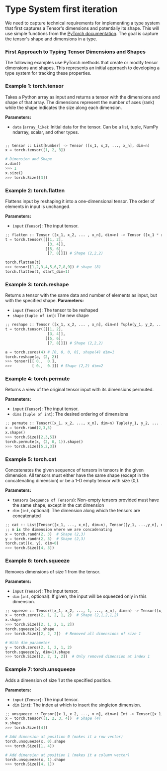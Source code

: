 # Type System first iteration

We need to capture technical requirements for implementing a type system that first captures a Tensor's dimensions and potentially its shape. This will use simple functions from the [PyTorch documentation](https://pytorch.org/docs/stable/index.html). The goal is capture the tensor's shape and dimensions in a type.

### First Approach to Typing Tensor Dimensions and Shapes

The following examples use PyTorch methods that create or modify tensor dimensions and shapes. This represents an initial approach to developing a type system for tracking these properties.

### Example 1: torch.tensor

Takes a Python array as input and returns a tensor with the dimensions and shape of that array. The dimensions represent the number of axes (rank) while the shape indicates the size along each dimension.

**Parameters:**

- `data` (`array_like`): Initial data for the tensor. Can be a list, tuple, NumPy ndarray, scalar, and other types.

```python

;; tensor :: List[Number] -> Tensor ([x_1, x_2, ..., x_n], dim=n)
x = torch.tensor([1, 2, 3])

# Dimension and Shape
x.dim()
>>> 1
x.size()
>>> torch.Size([3])
```

### Example 2: torch.flatten

Flattens input by reshaping it into a one-dimensional tensor. The order of elements in input is unchanged.

**Parameters:**

- `input` (`Tensor`): The input tensor.

```python
;; flatten :: Tensor ([x_1, x_2, ... , x_n], dim=n) -> Tensor ([x_1 * x_2 * ... * x_n], dim=1)
t = torch.tensor([[[1, 2],
                   [3, 4]],
                  [[5, 6],
                   [7, 8]]]) # Shape (2,2,2)

torch.flatten(t)
>>> tensor([1,2,3,4,5,6,7,8,9]) # shape (8)
torch.flatten(t, start_dim=1)
```

### Example 3: torch.reshape

Returns a tensor with the same data and number of elements as input, but with the specified shape.
**Parameters:**

- `input` (`Tensor`): The tensor to be reshaped
- `shape` (`tuple of int`): The new shape

```python
;; reshape :: Tensor ([x_1, x_2, ... , x_n], dim=n) Tuple(y_1, y_2, ..., y_m) -> Tensor ([y_1, y_2, ..., y_m], dim=m)
t = torch.tensor([[[1, 2],
                   [3, 4]],
                  [[5, 6],
                   [7, 8]]]) # Shape (2,2,2)

a = torch.zeros(4) # [0, 0, 0, 0], shape(4) dim=1
torch.reshape(a, (2, 2))
>>> tensor([[ 0.,  0.],
>>>         [ 0.,  0.]]) # Shape (2,2) dim=2

```

### Example 4: torch.permute

Returns a view of the original tensor input with its dimensions permuted.

**Parameters:**

- `input` (`Tensor`): The input tensor.
- `dims` (`tuple of int`): The desired ordering of dimensions

```python
;; permute :: Tensor([x_1, x_2, ..., x_n], dim=n) Tuple(y_1, y_2, ... , y_n) -> Tensor([Tensor[y_1].shape, Tensor[y_2].shape, ... , Tensor[y_n].shape], dim=n)
x = torch.rand(2,3,5)
x.shape()
>>> torch.Size([2,3,5])
torch.permute(x, (2, 0, 1)).shape()
>>> torch.size([5,2,3])
```

### Example 5: torch.cat

Concatenates the given sequence of tensors in tensors in the given dimension. All tensors must either have the same shape (except in the concatenating dimension) or be a 1-D empty tensor with size (0,).

**Parameters:**

- `tensors` (`sequence of Tensors`): Non-empty tensors provided must have the same shape, except in the cat dimension
- `dim` (`int`, optional): The dimension along which the tensors are concatenated

```python
;; cat :: List[Tensor([x_1, ..., x_n], dim=n), Tensor([y_1, ...,y_n], dim=n), ... , Tensor[n_1, n_]] Int=m -> Tensor([x_1, x_2, ..., x_m + y_m, ..., x_n], dim=n)
;; m is the dimension where we are concadenating
x = torch.randn(2, 3)  # Shape (2,3)
y = torch.randn(2, 3)  # Shape (2,3)
torch.cat((x, y), dim=0)
>>> torch.Size([4, 3])
```

### Example 6: torch.squeeze

Removes dimensions of size 1 from the tensor.

**Parameters:**

- `input` (`Tensor`): The input tensor.
- `dim` (`int`, optional): If given, the input will be squeezed only in this dimension.

```python
;; squeeze :: Tensor([x_1, x_2, ..., 1, ..., x_n], dim=n) -> Tensor([x_1, x_2, ..., x_n], dim=m) where m <= n
x = torch.zeros(2, 1, 2, 1, 2)  # Shape (2,1,2,1,2)
x.shape
>>> torch.Size([2, 1, 2, 1, 2])
torch.squeeze(x).shape
>>> torch.Size([2, 2, 2])  # Removed all dimensions of size 1

# With dim parameter
y = torch.zeros(2, 1, 2, 1, 2)
torch.squeeze(y, dim=1).shape
>>> torch.Size([2, 2, 1, 2])  # Only removed dimension at index 1
```

### Example 7: torch.unsqueeze

Adds a dimension of size 1 at the specified position.

**Parameters:**

- `input` (`Tensor`): The input tensor.
- `dim` (`int`): The index at which to insert the singleton dimension.

```python
;; unsqueeze :: Tensor([x_1, x_2, ..., x_n], dim=n) Int -> Tensor([x_1, x_2, ..., 1, ..., x_n], dim=n+1)
x = torch.tensor([1, 2, 3, 4])  # Shape (4)
x.shape
>>> torch.Size([4])

# Add dimension at position 0 (makes it a row vector)
torch.unsqueeze(x, 0).shape
>>> torch.Size([1, 4])

# Add dimension at position 1 (makes it a column vector)
torch.unsqueeze(x, 1).shape
>>> torch.Size([4, 1])
```
